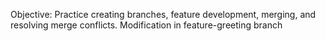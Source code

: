 Objective: Practice creating branches, feature development, merging, and resolving merge conflicts.
Modification in feature-greeting branch
